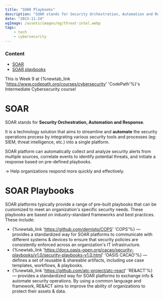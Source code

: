 ```yaml
---
title: "SOAR Playbooks"
description: "SOAR stands for Security Orchestration, Automation and Response. It is a technology solution that aims to streamline and automate the security operations process by integrating various security tools and processes (eg: SIEM, threat intelligence, etc.) into a single platform"
date: "2023-11-24"
ogImage: /assets/images/og/threat-intel.webp
tags:
    - tech
    - cybersecurity
---
```


### Content

-   [SOAR](#soar)
-   [SOAR playbooks](#soar-playbooks)

This is Week 9 at {%newtab_link 'https://www.codepath.org/courses/cybersecurity' 'CodePath'%}'s Intermediate Cybersecurity course!

# SOAR

SOAR stands for **Security Orchestration, Automation and Response**.

It is a technology solution that aims to streamline and **automate** the security operations process by integrating various security tools and processes (eg: SIEM, threat intelligence, etc.) into a single platform.

SOAR platform can automatically collect and analyze security alerts from multiple sources, correlate events to identify potential threats, and initiate a response based on pre-defined playbooks.

→ Help organizations respond more quickly and effectively.

# SOAR Playbooks

SOAR platforms typically provide a range of pre-built playbooks that can be customized to meet an organization's specific security needs.
These playbooks are based on industry-standard frameworks and best practices. These include:

- {%newtab_link 'https://github.com/demisto/COPS' 'COPS'%} — provides a standardized way for SOAR platforms to communicate with different systems & devices to ensure that security policies are consistently enforced across an organization's IT infrastructure.
-  {%newtab_link 'https://docs.oasis-open.org/cacao/security-playbooks/v1.0/security-playbooks-v1.0.html' 'OASIS CACAO'%} — defines a set of reusable & shareable artifacts, including use case templates, workflows, & playbooks.
-   {%newtab_link 'https://github.com/atc-project/atc-react' 'RE&ACT'%} — provides a standardized way for SOAR platforms to exchange info & automate security operations. By using a common language and framework, RE&ACT aims to improve the ability of organizations to protect their assets & data.
